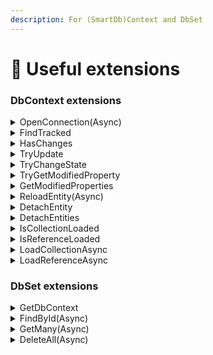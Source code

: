 ```yaml
---
description: For (SmartDb)Context and DbSet
---
```


# 🥚 Useful extensions

### DbContext extensions

<details>

<summary>OpenConnection(Async)</summary>

Opens and retains connection until end of scope. Call this method in long running processes to gain slightly faster database interaction.

</details>

<details>

<summary>FindTracked</summary>

Tries to locate an already loaded and tracked entity in the local state manager.

</details>

<details>

<summary>HasChanges</summary>

Checks whether at least one entity in the change tracker is in `Added`, `Deleted` or `Modified` state.

</details>

<details>

<summary>TryUpdate</summary>

Sets the state of an entity to `Modified` if it is detached.

</details>

<details>

<summary>TryChangeState</summary>

Changes the state of an entity object when requested state differs.

</details>

<details>

<summary>TryGetModifiedProperty</summary>

Determines whether an entity property has changed since it was attached.

</details>

<details>

<summary>GetModifiedProperties</summary>

Gets a list of modified properties for a given entity.

</details>

<details>

<summary>ReloadEntity(Async)</summary>

Reloads the entity from the database overwriting any property values with values from the database. The entity will be in the `Unchanged` state after calling this method.

</details>

<details>

<summary>DetachEntity</summary>

Detaches a single entity from the current context if it is attached.

</details>

<details>

<summary>DetachEntities</summary>

Detaches many entities from the current context.

</details>

<details>

<summary>IsCollectionLoaded</summary>

Checks whether a collection type navigation property has already been loaded for a given entity (either eagerly or lazily).

</details>

<details>

<summary>IsReferenceLoaded</summary>

Checks whether a reference type navigation property has already been loaded for a given entity (either eagerly or lazily).

</details>

<details>

<summary>LoadCollectionAsync</summary>

Loads entities referenced by a collection navigation property from database, unless data is already loaded.

</details>

<details>

<summary>LoadReferenceAsync</summary>

Loads an entity referenced by a navigation property from database, unless data is already loaded.

</details>



### DbSet extensions

<details>

<summary>GetDbContext</summary>

Resolves the `DbContext` instance from which a given `DbSet` was obtained.

</details>

<details>

<summary>FindById(Async)</summary>

Finds an entity with a given id. If an entity with the given id is being tracked by the context, then it is returned immediately without making a request to the database. Otherwise, a query is made to the database for an entity with the given id and this entity, if found, is returned. If no entity is found, then `null` is returned. If the `tracked` parameter is set to `true`, then the entity is also attached to the context, so that subsequent calls can return the tracked entity without a database roundtrip.

</details>

<details>

<summary>GetMany(Async)</summary>

Loads many entities from database sorted by the given id sequence. Sort is applied in-memory.

</details>

<details>

<summary>DeleteAll(Async)</summary>

Truncates the table for a given entity type.

</details>
